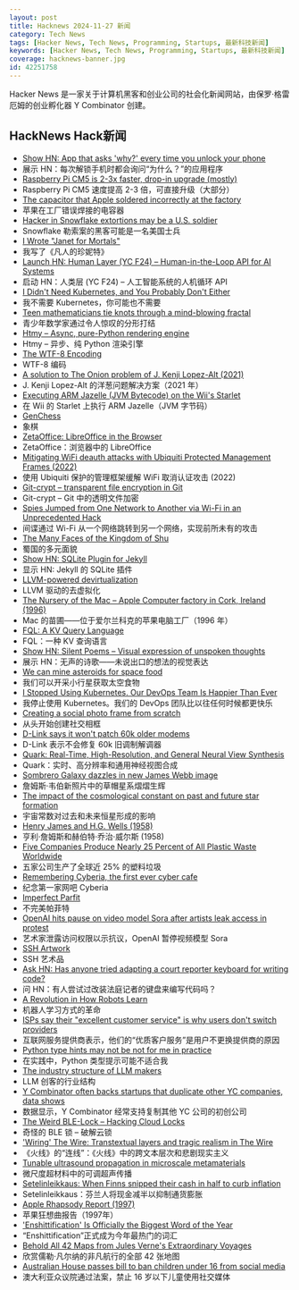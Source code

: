 ```yaml
---
layout: post
title: Hacknews 2024-11-27 新闻
category: Tech News
tags: [Hacker News, Tech News, Programming, Startups, 最新科技新闻]
keywords: [Hacker News, Tech News, Programming, Startups, 最新科技新闻]
coverage: hacknews-banner.jpg
id: 42251758
---
```


Hacker News 是一家关于计算机黑客和创业公司的社会化新闻网站，由保罗·格雷厄姆的创业孵化器 Y Combinator 创建。

## HackNews Hack新闻

- [Show HN: App that asks 'why?' every time you unlock your phone](https://play.google.com/store/apps/details?id=com.actureunlock&hl=en_US)
- 展示 HN：每次解锁手机时都会询问“为什么？”的应用程序
- [Raspberry Pi CM5 is 2-3x faster, drop-in upgrade (mostly)](https://www.jeffgeerling.com/blog/2024/raspberry-pi-cm5-2-3x-faster-drop-upgrade-mostly)
- Raspberry Pi CM5 速度提高 2-3 倍，可直接升级（大部分）
- [The capacitor that Apple soldered incorrectly at the factory](https://www.downtowndougbrown.com/2024/11/the-capacitor-that-apple-soldered-incorrectly-at-the-factory/)
- 苹果在工厂错误焊接的电容器
- [Hacker in Snowflake extortions may be a U.S. soldier](https://krebsonsecurity.com/2024/11/hacker-in-snowflake-extortions-may-be-a-u-s-soldier/)
- Snowflake 勒索案的黑客可能是一名美国士兵
- [I Wrote "Janet for Mortals"](https://ianthehenry.com/posts/janet-for-mortals/)
- 我写了《凡人的珍妮特》
- [Launch HN: Human Layer (YC F24) – Human-in-the-Loop API for AI Systems]()
- 启动 HN：人类层 (YC F24) – 人工智能系统的人机循环 API
- [I Didn't Need Kubernetes, and You Probably Don't Either](https://benhouston3d.com/blog/why-i-left-kubernetes-for-google-cloud-run)
- 我不需要 Kubernetes，你可能也不需要
- [Teen mathematicians tie knots through a mind-blowing fractal](https://www.quantamagazine.org/teen-mathematicians-tie-knots-through-a-mind-blowing-fractal-20241126/)
- 青少年数学家通过令人惊叹的分形打结
- [Htmy – Async, pure-Python rendering engine](https://volfpeter.github.io/htmy/)
- Htmy – 异步、纯 Python 渲染引擎
- [The WTF-8 Encoding](https://simonsapin.github.io/wtf-8/)
- WTF-8 编码
- [A solution to The Onion problem of J. Kenji Lopez-Alt (2021)](https://medium.com/@drspoulsen/a-solution-to-the-onion-problem-of-j-kenji-l%C3%B3pez-alt-c3c4ab22e67c)
- J. Kenji Lopez-Alt 的洋葱问题解决方案（2021 年）
- [Executing ARM Jazelle (JVM Bytecode) on the Wii's Starlet](https://github.com/thamugadi/jazelle-wii)
- 在 Wii 的 Starlet 上执行 ARM Jazelle（JVM 字节码）
- [GenChess](https://labs.google/genchess)
- 象棋
- [ZetaOffice: LibreOffice in the Browser](https://zetaoffice.net/)
- ZetaOffice：浏览器中的 LibreOffice
- [Mitigating WiFi deauth attacks with Ubiquiti Protected Management Frames (2022)](https://blog.steveendow.com/2022/05/mitigating-wifi-deauth-attack-with.html)
- 使用 Ubiquiti 保护的管理框架缓解 WiFi 取消认证攻击 (2022)
- [Git-crypt – transparent file encryption in Git](https://www.agwa.name/projects/git-crypt/)
- Git-crypt – Git 中的透明文件加密
- [Spies Jumped from One Network to Another via Wi-Fi in an Unprecedented Hack](https://www.wired.com/story/russia-gru-apt28-wifi-daisy-chain-breach/)
- 间谍通过 Wi-Fi 从一个网络跳转到另一个网络，实现前所未有的攻击
- [The Many Faces of the Kingdom of Shu](https://archaeology.org/issues/november-december-2024/features/the-many-faces-of-the-kingdom-of-shu/)
- 蜀国的多元面貌
- [Show HN: SQLite Plugin for Jekyll](https://github.com/captn3m0/jekyll-sqlite)
- 显示 HN: Jekyll 的 SQLite 插件
- [LLVM-powered devirtualization](https://blog.thalium.re/posts/llvm-powered-devirtualization/)
- LLVM 驱动的去虚拟化
- [The Nursery of the Mac – Apple Computer factory in Cork, Ireland (1996)](http://www.rgaros.nl/computers/apple-cork/report-en.html)
- Mac 的苗圃——位于爱尔兰科克的苹果电脑工厂（1996 年）
- [FQL: A KV Query Language](https://github.com/janderland/fql)
- FQL：一种 KV 查询语言
- [Show HN: Silent Poems – Visual expression of unspoken thoughts](https://silentpoems.net/)
- 展示 HN：无声的诗歌——未说出口的想法的视觉表达
- [We can mine asteroids for space food](https://www.cambridge.org/core/journals/international-journal-of-astrobiology/article/how-we-can-mine-asteroids-for-space-food/9EF3C4FA6F32368D09994EB7910C7035)
- 我们可以开采小行星获取太空食物
- [I Stopped Using Kubernetes. Our DevOps Team Is Happier Than Ever](https://blog.stackademic.com/i-stopped-using-kubernetes-our-devops-team-is-happier-than-ever-a5519f916ec0)
- 我停止使用 Kubernetes。我们的 DevOps 团队比以往任何时候都更快乐
- [Creating a social photo frame from scratch](https://insignificantdatascience.substack.com/p/creating-a-custom-social-photo-frame)
- 从头开始创建社交相框
- [D-Link says it won't patch 60k older modems](https://www.techradar.com/pro/security/d-link-says-it-wont-patch-60-000-older-modems-as-theyre-not-worth-saving)
- D-Link 表示不会修复 60k 旧调制解调器
- [Quark: Real-Time, High-Resolution, and General Neural View Synthesis](https://quark-3d.github.io/)
- Quark：实时、高分辨率和通用神经视图合成
- [Sombrero Galaxy dazzles in new James Webb image](https://science.nasa.gov/missions/webb/hats-off-to-nasas-webb-sombrero-galaxy-dazzles-in-new-image/)
- 詹姆斯·韦伯新照片中的草帽星系熠熠生辉
- [The impact of the cosmological constant on past and future star formation](https://academic.oup.com/mnras/article/535/2/1449/7896079)
- 宇宙常数对过去和未来恒星形成的影响
- [Henry James and H.G. Wells (1958)](https://www.bopsecrets.org/rexroth/essays/james-wells.htm)
- 亨利·詹姆斯和赫伯特·乔治·威尔斯 (1958)
- [Five Companies Produce Nearly 25 Percent of All Plastic Waste Worldwide](https://www.sierraclub.org/sierra/just-five-companies-produce-nearly-25-percent-all-plastic-waste-worldwide)
- 五家公司生产了全球近 25% 的塑料垃圾
- [Remembering Cyberia, the first ever cyber cafe](https://www.vice.com/en/article/worlds-first-ever-cyber-cafe-cyberia-london/)
- 纪念第一家网吧 Cyber​​ia
- [Imperfect Parfit](https://philosophersmag.com/imperfect-parfit/)
- 不完美帕菲特
- [OpenAI hits pause on video model Sora after artists leak access in protest](https://www.washingtonpost.com/technology/2024/11/26/openai-sora-ai-video-model-artists-protest/)
- 艺术家泄露访问权限以示抗议，OpenAI 暂停视频模型 Sora
- [SSH Artwork](https://github.com/villasv/ssh-artwork)
- SSH 艺术品
- [Ask HN: Has anyone tried adapting a court reporter keyboard for writing code?]()
- 问 HN：有人尝试过改装法庭记者的键盘来编写代码吗？
- [A Revolution in How Robots Learn](https://www.newyorker.com/magazine/2024/12/02/a-revolution-in-how-robots-learn)
- 机器人学习方式的革命
- [ISPs say their "excellent customer service" is why users don't switch providers](https://arstechnica.com/tech-policy/2024/11/isps-say-their-excellent-customer-service-is-why-users-dont-switch-providers/)
- 互联网服务提供商表示，他们的“优质客户服务”是用户不更换提供商的原因
- [Python type hints may not be not for me in practice](https://utcc.utoronto.ca/~cks/space/blog/python/TypeHintsMaybeNotForMe)
- 在实践中，Python 类型提示可能不适合我
- [The industry structure of LLM makers](https://calpaterson.com/porter.html)
- LLM 创客的行业结构
- [Y Combinator often backs startups that duplicate other YC companies, data shows](https://techcrunch.com/2024/11/22/y-combinator-often-backs-startups-that-duplicate-other-yc-companies-data-shows-its-not-just-ai-code-editors/)
- 数据显示，Y Combinator 经常支持复制其他 YC 公司的初创公司
- [The Weird BLE-Lock – Hacking Cloud Locks](https://nv1t.github.io/blog/the-weired-ble-lock/)
- 奇怪的 BLE 锁 – 破解云锁
- ['Wiring' The Wire: Transtextual layers and tragic realism in The Wire](https://scholar.google.com/citations?view_op=view_citation&hl=en&user=UgSR4RsAAAAJ&citation_for_view=UgSR4RsAAAAJ:vDijr-p_gm4C)
- 《火线》的“连线”：《火线》中的跨文本层次和悲剧现实主义
- [Tunable ultrasound propagation in microscale metamaterials](https://news.mit.edu/2024/tunable-ultrasound-propagation-microscale-metamaterials-1120)
- 微尺度超材料中的可调超声传播
- [Setelinleikkaus: When Finns snipped their cash in half to curb inflation](http://jpkoning.blogspot.com/2024/11/setelinleikkaus-when-finns-snipped.html)
- Setelinleikkaus：芬兰人将现金减半以抑制通货膨胀
- [Apple Rhapsody Report (1997)](https://www.uvm.edu/~sjc/raposody.html)
- 苹果狂想曲报告（1997年）
- ['Enshittification' Is Officially the Biggest Word of the Year](https://gizmodo.com/enshittification-is-officially-the-biggest-word-of-the-year-2000530173)
- “Enshittification”正式成为今年最热门的词汇
- [Behold All 42 Maps from Jules Verne's Extraordinary Voyages](https://www.openculture.com/2021/02/see-all-42-maps-from-jules-vernes-extraordinary-voyages.html)
- 欣赏儒勒·凡尔纳的非凡航行的全部 42 张地图
- [Australian House passes bill to ban children under 16 from social media](https://apnews.com/article/australia-social-media-young-children-bf0ca2aedaf61b71fe335421240e94c4)
- 澳大利亚众议院通过法案，禁止 16 岁以下儿童使用社交媒体

